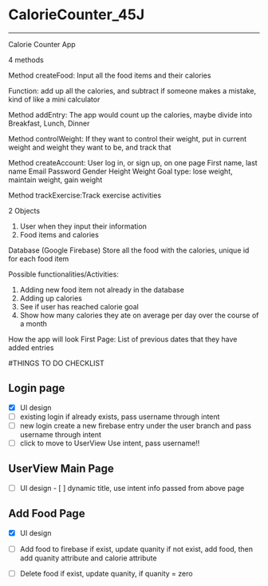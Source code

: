# CalorieCounter_45J

-------------------
Calorie Counter App

4 methods

Method createFood: Input all the food items and their calories

Function: add up all the calories, and subtract if someone makes a mistake, kind of like a mini calculator

Method addEntry: The app would count up the calories, maybe divide into Breakfast, Lunch, Dinner

Method controlWeight: If they want to control their weight, put in current weight and weight they want to be, and track that

Method createAccount: User log in, or sign up, on one page
        First name, last name
        Email
        Password
        Gender
        Height
        Weight
        Goal type: lose weight, maintain weight, gain weight
 
Method trackExercise:Track exercise activities

2 Objects
1. User when they input their information
2. Food items and calories
    
Database (Google Firebase)
Store all the food with the calories, unique id for each food item

Possible functionalities/Activities:
1. Adding new food item not already in the database
2. Adding up calories
3. See if user has reached calorie goal
4. Show how many calories they ate on average per day over the course of a month

How the app will look 
First Page: List of previous dates that they have added entries



#THINGS TO DO CHECKLIST

## Login page
- [x] UI design
- [ ] existing login
        if already exists, pass username through intent
- [ ] new login
        create a new firebase entry under the user branch and pass username through intent
- [ ] click to move to UserView
        Use intent, pass username!!
        
## UserView Main Page
- [ ] UI design
        - [ ] dynamic title, use intent info passed from above page
        
## Add Food Page
- [x] UI design
- [ ] Add food to firebase
        if exist, update quanity
        if not exist, add food, then add quanity attribute and calorie attribute
- [ ] Delete food
        if exist, update quanity, if quanity = zero



